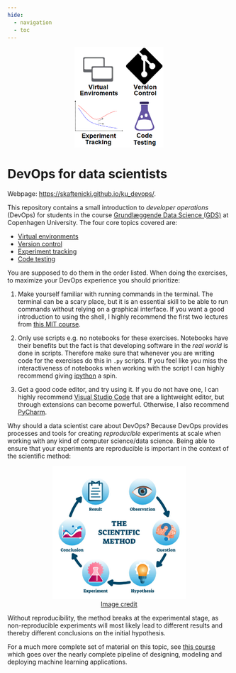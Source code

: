 ```yaml
---
hide:
  - navigation
  - toc
---
```


<p align="center">
<img src="figures/4topics.png" width="200">
</p>

# DevOps for data scientists

Webpage: <https://skaftenicki.github.io/ku_devops/>.

This repository contains a small introduction to *developer operations* (DevOps) for students in the course
[Grundlæggende Data Science (GDS)](https://kurser.ku.dk/course/ndab23000u/2023-2024) at Copenhagen University.
The four core topics covered are:

* [Virtual environments](https://github.com/SkafteNicki/ku_devops/tree/main/virtual_environments)
* [Version control](https://github.com/SkafteNicki/ku_devops/tree/main/version_control)
* [Experiment tracking](https://github.com/SkafteNicki/ku_devops/tree/main/experiment_tracking)
* [Code testing](https://github.com/SkafteNicki/ku_devops/tree/main/code_testing)

You are supposed to do them in the order listed. When doing the exercises, to maximize your DevOps experience you 
should prioritize:

1. Make yourself familiar with running commands in the terminal. The terminal can be a scary place, but it is an
   essential skill to be able to run commands without relying on a graphical interface. If you want a good introduction 
   to using the shell, I highly recommend the first two lectures from [this MIT course](https://missing.csail.mit.edu/).

2. Only use scripts e.g. no notebooks for these exercises. Notebooks have their benefits but the fact is that developing
   software in the *real world* is done in scripts. Therefore make sure that whenever you are writing code for the
   exercises do this in `.py` scripts. If you feel like you miss the interactiveness of notebooks when working with the 
   script I can highly recommend giving [ipython](https://ipython.org/) a spin.

3. Get a good code editor, and try using it. If you do not have one, I can highly recommend
   [Visual Studio Code](https://code.visualstudio.com/) that are a lightweight editor, but through extensions can become 
   powerful. Otherwise, I also recommend [PyCharm](https://www.jetbrains.com/pycharm/).

Why should a data scientist care about DevOps? Because DevOps provides processes and tools for creating *reproducible*
experiments at scale when working with any kind of computer science/data science. Being able to ensure that your 
experiments are reproducible is important in the context of the scientific method:

<p align="center">
<img src="figures/scientific_method.jpg" width="300">
<br>
<a href="https://www.australianenvironmentaleducation.com.au/education-resources/what-is-the-scientific-method/"> Image credit </a>
</p>

Without reproducibility, the method breaks at the experimental stage, as non-reproducible experiments will most likely
lead to different results and thereby different conclusions on the initial hypothesis.


For a much more complete set of material on this topic, see [this course](https://skaftenicki.github.io/dtu_mlops/)
which goes over the nearly complete pipeline of designing, modeling and deploying machine learning applications.
